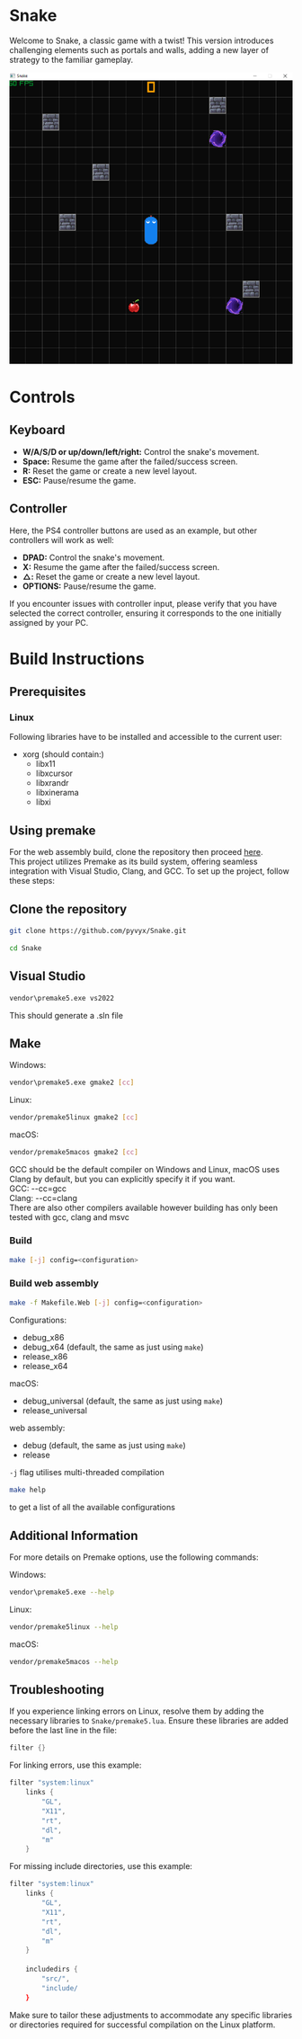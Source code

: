 # Snake
Welcome to Snake, a classic game with a twist! This version introduces challenging elements such as portals and walls, adding a new layer of strategy to the familiar gameplay.

![image info](./docs/preview.PNG)

# Controls
## Keyboard
- **W/A/S/D or up/down/left/right:** Control the snake's movement.  
- **Space:** Resume the game after the failed/success screen.
- **R:** Reset the game or create a new level layout.  
- **ESC:** Pause/resume the game.

## Controller
Here, the PS4 controller buttons are used as an example, but other controllers will work as well:
- **DPAD:** Control the snake's movement.  
- **X:** Resume the game after the failed/success screen.
- **△:** Reset the game or create a new level layout.  
- **OPTIONS:** Pause/resume the game.

If you encounter issues with controller input, please verify that you have selected the correct controller, ensuring it corresponds to the one initially assigned by your PC.

# Build Instructions
## Prerequisites
### Linux
Following libraries have to be installed and accessible to the current user:
- xorg (should contain:)
  - libx11
  - libxcursor
  - libxrandr
  - libxinerama
  - libxi

## Using premake
For the web assembly build, clone the repository then proceed [here](#build-web-assembly).  
This project utilizes Premake as its build system, offering seamless integration with Visual Studio, Clang, and GCC. To set up the project, follow these steps:

## Clone the repository

``` bash
git clone https://github.com/pyvyx/Snake.git
```
``` bash
cd Snake
```

## Visual Studio

``` bash
vendor\premake5.exe vs2022
```
This should generate a .sln file

## Make

Windows:
``` bash
vendor\premake5.exe gmake2 [cc]
```

Linux:
``` bash
vendor/premake5linux gmake2 [cc]
```

macOS:
``` bash
vendor/premake5macos gmake2 [cc]
```

GCC should be the default compiler on Windows and Linux, macOS uses Clang by default, but you can explicitly specify it if you want.  
GCC:   --cc=gcc  
Clang: --cc=clang  
There are also other compilers available however building has only been tested with gcc, clang and msvc

### Build

``` bash
make [-j] config=<configuration>
```

### Build web assembly
``` bash
make -f Makefile.Web [-j] config=<configuration>
```

Configurations:
 - debug_x86
 - debug_x64 (default, the same as just using `make`)
 - release_x86
 - release_x64

macOS:
 - debug_universal (default, the same as just using `make`)
 - release_universal

web assembly:
 - debug (default, the same as just using `make`)
 - release

`-j` flag utilises multi-threaded compilation

``` bash
make help
```
to get a list of all the available configurations

## Additional Information
For more details on Premake options, use the following commands:

Windows:
``` bash
vendor\premake5.exe --help
```

Linux:
``` bash
vendor/premake5linux --help
```

macOS:
``` bash
vendor/premake5macos --help
```

## Troubleshooting
If you experience linking errors on Linux, resolve them by adding the necessary libraries to `Snake/premake5.lua`. Ensure these libraries are added before the last line in the file:

``` lua
filter {}
```

For linking errors, use this example:
``` lua
filter "system:linux"
    links {
        "GL",
        "X11",
        "rt",
        "dl",
        "m"
    }
```

For missing include directories, use this example:
``` lua
filter "system:linux"
    links {
        "GL",
        "X11",
        "rt",
        "dl",
        "m"
    }

    includedirs {
        "src/",
        "include/
    }
```

Make sure to tailor these adjustments to accommodate any specific libraries or directories required for successful compilation on the Linux platform.